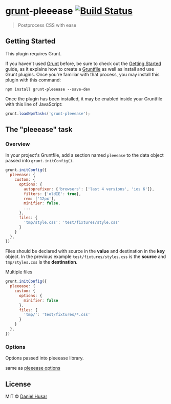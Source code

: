 # [grunt](http://gruntjs.com/)-pleeease [![Build Status](https://secure.travis-ci.org/danielhusar/grunt-pleeease.svg?branch=master)](http://travis-ci.org/danielhusar/grunt-pleeease)

> Postprocess CSS with ease

## Getting Started
This plugin requires Grunt.

If you haven't used [Grunt](http://gruntjs.com/) before, be sure to check out the [Getting Started](http://gruntjs.com/getting-started) guide, as it explains how to create a [Gruntfile](http://gruntjs.com/sample-gruntfile) as well as install and use Grunt plugins. Once you're familiar with that process, you may install this plugin with this command:

```shell
npm install grunt-pleeease --save-dev
```

Once the plugin has been installed, it may be enabled inside your Gruntfile with this line of JavaScript:

```js
grunt.loadNpmTasks('grunt-pleeease');
```

## The "pleeease" task

### Overview
In your project's Gruntfile, add a section named `pleeease` to the data object passed into `grunt.initConfig()`.

```js
grunt.initConfig({
  pleeease: {
    custom: {
      options: {
        autoprefixer: {'browsers': ['last 4 versions', 'ios 6']},
        filters: {'oldIE': true},
        rem: ['12px'],
        minifier: false,
        ...
      },
      files: {
        'tmp/style.css': 'test/fixtures/style.css'
      }
    }
  },
})
```

Files should be declared with source in the **value** and destination in the **key** object. In the previous example `test/fixtures/styles.css` is the **source** and `tmp/styles.css` is the **destination**.

Multiple files
```js
grunt.initConfig({
  pleeease: {
    custom: {
      options: {
        minifier: false
      },
      files: {
        'tmp/': 'test/fixtures/*.css'
      }
    }
  },
})
```

### Options

Options passed into pleeease library.

same as [pleeease options](http://pleeease.io/docs/#features)

## License

MIT © [Daniel Husar](https://github.com/danielhusar)
